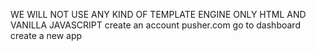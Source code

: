 WE WILL NOT USE ANY KIND OF TEMPLATE ENGINE 
ONLY HTML AND VANILLA JAVASCRIPT
create an account pusher.com
go to dashboard
create a new app
